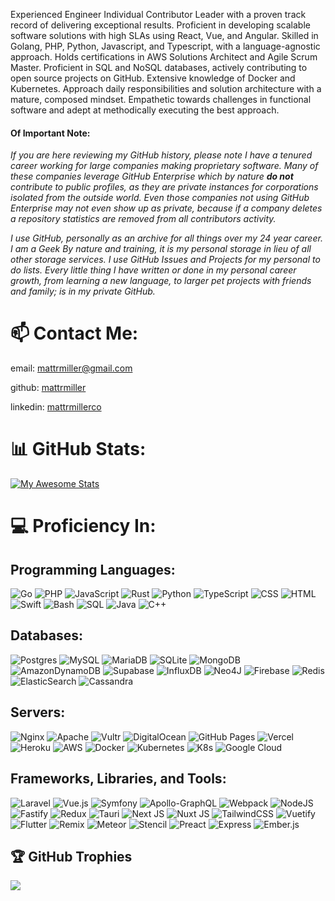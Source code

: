Experienced Engineer Individual Contributor Leader with a proven track record of delivering exceptional results. Proficient in developing scalable software solutions with high SLAs using React, Vue, and Angular. Skilled in Golang, PHP, Python, Javascript, and Typescript, with a language-agnostic approach. Holds certifications in AWS Solutions Architect and Agile Scrum Master. Proficient in SQL and NoSQL databases, actively contributing to open source projects on GitHub. Extensive knowledge of Docker and Kubernetes. Approach daily responsibilities and solution architecture with a mature, composed mindset. Empathetic towards challenges in functional software and adept at methodically executing the best approach.

#### Of Important Note:
_If you are here reviewing my GitHub history, please note I have a tenured career working for large companies making proprietary software. Many of these companies leverage GitHub Enterprise which by nature **do not** contribute to public profiles, as they are private instances for corporations isolated from the outside world. Even those companies not using GitHub Enterprise may not even show up as private, because if a company deletes a repository statistics are removed from all contributors activity._ 

_I use GitHub, personally as an archive for all things over my 24 year career. I am a Geek By nature and training, it is my personal storage in lieu of all other storage services. I use GitHub Issues and Projects for my personal to do lists. Every little thing I have written or done in my personal career growth, from learning a new language, to larger pet projects with friends and family; is in my private GitHub._

# 📫 Contact Me:

email: [mattrmiller@gmail.com](mailto:mattrmiller@gmail.com)

github: [mattrmiller](https://github.com/mattrmiller)

linkedin: [mattrmillerco](https://www.linkedin.com/in/mattrmillerco/)

# 📊 GitHub Stats:
[![My Awesome Stats](https://awesome-github-stats.azurewebsites.net/user-stats/mattrmiller?cardType=level&theme=dark&preferLogin=false)](https://git.io/awesome-stats-card)

# 💻 Proficiency In:

## Programming Languages:
![Go](https://img.shields.io/badge/go-%2300ADD8.svg?style=for-the-badge&logo=go&logoColor=white) ![PHP](https://img.shields.io/badge/php-%23777BB4.svg?style=for-the-badge&logo=php&logoColor=white) ![JavaScript](https://img.shields.io/badge/javascript-%23323330.svg?style=for-the-badge&logo=javascript&logoColor=%23F7DF1E) ![Rust](https://img.shields.io/badge/rust-%23000000.svg?style=for-the-badge&logo=rust&logoColor=white) ![Python](https://img.shields.io/badge/python-3670A0?style=for-the-badge&logo=python&logoColor=ffdd54) ![TypeScript](https://img.shields.io/badge/typescript-%23007ACC.svg?style=for-the-badge&logo=typescript&logoColor=white) ![CSS](https://img.shields.io/badge/css-%23239120.svg?style=for-the-badge&logo=css3&logoColor=white) ![HTML](https://img.shields.io/badge/html-%23E34F26.svg?style=for-the-badge&logo=html5&logoColor=white) ![Swift](https://img.shields.io/badge/swift-%23FA7343.svg?style=for-the-badge&logo=swift&logoColor=white) ![Bash](https://img.shields.io/badge/bash-%234EAA25.svg?style=for-the-badge&logo=gnu-bash&logoColor=white) ![SQL](https://img.shields.io/badge/sql-%230075A8.svg?style=for-the-badge&logo=sqlite&logoColor=white) ![Java](https://img.shields.io/badge/java-%23ED8B00.svg?style=for-the-badge&logo=java&logoColor=white) ![C++](https://img.shields.io/badge/c++-%2300599C.svg?style=for-the-badge&logo=c%2B%2B&logoColor=white)

## Databases:
![Postgres](https://img.shields.io/badge/postgres-%23316192.svg?style=for-the-badge&logo=postgresql&logoColor=white) ![MySQL](https://img.shields.io/badge/mysql-4479A1.svg?style=for-the-badge&logo=mysql&logoColor=white) ![MariaDB](https://img.shields.io/badge/MariaDB-003545?style=for-the-badge&logo=mariadb&logoColor=white) ![SQLite](https://img.shields.io/badge/sqlite-%2307405e.svg?style=for-the-badge&logo=sqlite&logoColor=white) ![MongoDB](https://img.shields.io/badge/MongoDB-%234ea94b.svg?style=for-the-badge&logo=mongodb&logoColor=white) ![AmazonDynamoDB](https://img.shields.io/badge/Amazon%20DynamoDB-4053D6?style=for-the-badge&logo=Amazon%20DynamoDB&logoColor=white) ![Supabase](https://img.shields.io/badge/Supabase-3ECF8E?style=for-the-badge&logo=supabase&logoColor=white) ![InfluxDB](https://img.shields.io/badge/InfluxDB-22ADF6?style=for-the-badge&logo=InfluxDB&logoColor=white) ![Neo4J](https://img.shields.io/badge/Neo4j-008CC1?style=for-the-badge&logo=neo4j&logoColor=white) ![Firebase](https://img.shields.io/badge/firebase-a08021?style=for-the-badge&logo=firebase&logoColor=ffcd34) ![Redis](https://img.shields.io/badge/redis-%23DD0031.svg?style=for-the-badge&logo=redis&logoColor=white) ![ElasticSearch](https://img.shields.io/badge/elasticsearch-005571.svg?style=for-the-badge&logo=elasticsearch&logoColor=white) ![Cassandra](https://img.shields.io/badge/cassandra-%231287B1.svg?style=for-the-badge&logo=apache-cassandra&logoColor=white)

## Servers:
![Nginx](https://img.shields.io/badge/nginx-%23009639.svg?style=for-the-badge&logo=nginx&logoColor=white) ![Apache](https://img.shields.io/badge/apache-%23D42029.svg?style=for-the-badge&logo=apache&logoColor=white) ![Vultr](https://img.shields.io/badge/Vultr-007BFC.svg?style=for-the-badge&logo=vultr) ![DigitalOcean](https://img.shields.io/badge/DigitalOcean-%230167ff.svg?style=for-the-badge&logo=digitalOcean&logoColor=white) ![GitHub Pages](https://img.shields.io/badge/github%20pages-121013?style=for-the-badge&logo=github&logoColor=white) ![Vercel](https://img.shields.io/badge/vercel-%23000000.svg?style=for-the-badge&logo=vercel&logoColor=white) ![Heroku](https://img.shields.io/badge/heroku-%23430098.svg?style=for-the-badge&logo=heroku&logoColor=white) ![AWS](https://img.shields.io/badge/AWS-%23232F3E.svg?style=for-the-badge&logo=amazon-aws&logoColor=white) ![Docker](https://img.shields.io/badge/docker-%230db7ed.svg?style=for-the-badge&logo=docker&logoColor=white) ![Kubernetes](https://img.shields.io/badge/kubernetes-%23326ce5.svg?style=for-the-badge&logo=kubernetes&logoColor=white) ![K8s](https://img.shields.io/badge/k8s-%23326ce5.svg?style=for-the-badge&logo=kubernetes&logoColor=white) ![Google Cloud](https://img.shields.io/badge/Google%20Cloud-%234285F4.svg?style=for-the-badge&logo=google-cloud&logoColor=white)

## Frameworks, Libraries, and Tools:
![Laravel](https://img.shields.io/badge/laravel-%23FF2D20.svg?style=for-the-badge&logo=laravel&logoColor=white) ![Vue.js](https://img.shields.io/badge/vue.js-%2335495e.svg?style=for-the-badge&logo=vuedotjs&logoColor=%234FC08D) ![Symfony](https://img.shields.io/badge/symfony-%23000000.svg?style=for-the-badge&logo=symfony&logoColor=white) ![Apollo-GraphQL](https://img.shields.io/badge/-ApolloGraphQL-311C87?style=for-the-badge&logo=apollo-graphql) ![Webpack](https://img.shields.io/badge/webpack-%238DD6F9.svg?style=for-the-badge&logo=webpack&logoColor=black) ![NodeJS](https://img.shields.io/badge/node.js-6DA55F?style=for-the-badge&logo=node.js&logoColor=white) ![Fastify](https://img.shields.io/badge/fastify-%23000000.svg?style=for-the-badge&logo=fastify&logoColor=white) ![Redux](https://img.shields.io/badge/redux-%23593d88.svg?style=for-the-badge&logo=redux&logoColor=white) ![Tauri](https://img.shields.io/badge/tauri-%2324C8DB.svg?style=for-the-badge&logo=tauri&logoColor=%23FFFFFF) ![Next JS](https://img.shields.io/badge/Next-black?style=for-the-badge&logo=next.js&logoColor=white) ![Nuxt JS](https://img.shields.io/badge/Nuxt-002E3B?style=for-the-badge&logo=nuxt.js&logoColor=#00DC82) ![TailwindCSS](https://img.shields.io/badge/tailwindcss-%2338B2AC.svg?style=for-the-badge&logo=tailwind-css&logoColor=white) ![Vuetify](https://img.shields.io/badge/Vuetify-1867C0?style=for-the-badge&logo=vuetify&logoColor=AEDDFF) ![Flutter](https://img.shields.io/badge/flutter-%2302569B.svg?style=for-the-badge&logo=flutter&logoColor=white) ![Remix](https://img.shields.io/badge/remix-%23000000.svg?style=for-the-badge&logo=remix&logoColor=white) ![Meteor](https://img.shields.io/badge/meteor-%23DE4F4F.svg?style=for-the-badge&logo=meteor&logoColor=white) ![Stencil](https://img.shields.io/badge/stencil-%23FF5000.svg?style=for-the-badge&logo=stencil&logoColor=white) ![Preact](https://img.shields.io/badge/preact-%2361DAFB.svg?style=for-the-badge&logo=preact&logoColor=black) ![Express](https://img.shields.io/badge/express.js-%23404d59.svg?style=for-the-badge&logo=express&logoColor=%2361DAFB) ![Ember.js](https://img.shields.io/badge/ember.js-%23E04E39.svg?style=for-the-badge&logo=ember.js&logoColor=white)

## 🏆 GitHub Trophies
![](https://github-profile-trophy.vercel.app/?username=mattrmiller&theme=flat&no-frame=false&no-bg=true&margin-w=4)


